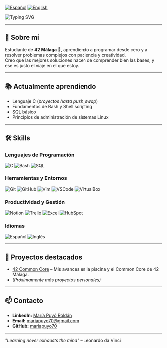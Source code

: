 [![Español](https://img.shields.io/badge/Idioma-Español-red)](README.md)
[![English](https://img.shields.io/badge/Language-English-blue)](README.en.md)

<!-- Banner animado -->
![Typing SVG](https://readme-typing-svg.herokuapp.com?font=Fira+Code&size=28&pause=500&color=F7F7F7&background=000000&center=true&vCenter=true&width=800&lines=Hi%2C+I'm+Mar%C3%ADa+Puy%C3%B3+Rold%C3%A1n!;42+M%C3%A1laga+Student+%F0%9F%9A%80;Learning+to+build+things+from+scratch+%F0%9F%92%BB)

---

## 👋 Sobre mí
Estudiante de **42 Málaga** 🚀, aprendiendo a programar desde cero y a resolver problemas complejos con paciencia y creatividad.  
Creo que las mejores soluciones nacen de comprender bien las bases, y ese es justo el viaje en el que estoy.

---

## 📚 Actualmente aprendiendo
- Lenguaje C (*proyectos hasta push_swap*)
- Fundamentos de Bash y Shell scripting
- SQL básico
- Principios de administración de sistemas Linux

---

## 🛠️ Skills

### Lenguajes de Programación
![C](https://img.shields.io/badge/C-Intermedio-blue?logo=c&logoColor=white)
![Bash](https://img.shields.io/badge/Bash-Básico-yellow?logo=gnu-bash&logoColor=white)
![SQL](https://img.shields.io/badge/SQL-Básico-lightgrey?logo=postgresql&logoColor=white)

### Herramientas y Entornos
![Git](https://img.shields.io/badge/Git-Básico-orange?logo=git&logoColor=white)
![GitHub](https://img.shields.io/badge/GitHub-Básico-lightgrey?logo=github)
![Vim](https://img.shields.io/badge/Vim-Básico-green?logo=vim&logoColor=white)
![VSCode](https://img.shields.io/badge/VSCode-Básico-blue?logo=visual-studio-code&logoColor=white)
![VirtualBox](https://img.shields.io/badge/VirtualBox-Básico-lightgrey?logo=virtualbox&logoColor=white)

### Productividad y Gestión
![Notion](https://img.shields.io/badge/Notion-Avanzado-black?logo=notion&logoColor=white)
![Trello](https://img.shields.io/badge/Trello-Básico-blue?logo=trello&logoColor=white)
![Excel](https://img.shields.io/badge/Excel-Avanzado-green?logo=microsoft-excel&logoColor=white)
![HubSpot](https://img.shields.io/badge/HubSpot-Intermedio-orange?logo=hubspot&logoColor=white)

### Idiomas
![Español](https://img.shields.io/badge/Español-Nativo-red?logo=google-translate&logoColor=white)
![Inglés](https://img.shields.io/badge/Inglés-C1-blue?logo=google-translate&logoColor=white)

---

## 📌 Proyectos destacados
- [42 Common Core](https://github.com/mariapuyo70/42-Common-Core) – Mis avances en la piscina y el Common Core de 42 Málaga.  
- *(Próximamente más proyectos personales)*

---

## 📫 Contacto
- **LinkedIn:** [María Puyó Roldán](https://www.linkedin.com/in/maria-puyo-roldan)  
- **Email:** mariapuyo70@gmail.com  
- **GitHub:** [mariapuyo70](https://github.com/mariapuyo70)

---

*"Learning never exhausts the mind"* – Leonardo da Vinci
